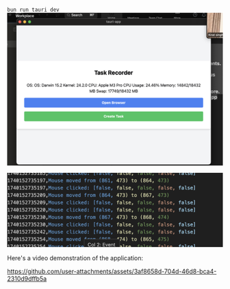  `bun run tauri dev` 
![Tauri App Screenshot](./op.png)

![Event Screenshot](./event.png)

Here's a video demonstration of the application:

https://github.com/user-attachments/assets/3af8658d-704d-46d8-bca4-2310d9dffb5a